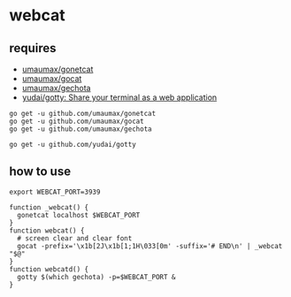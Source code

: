 # webcat

## requires
* [umaumax/gonetcat]( https://github.com/umaumax/gonetcat )
* [umaumax/gocat]( https://github.com/umaumax/gocat )
* [umaumax/gechota]( https://github.com/umaumax/gechota )
* [yudai/gotty: Share your terminal as a web application]( https://github.com/yudai/gotty )

```
go get -u github.com/umaumax/gonetcat
go get -u github.com/umaumax/gocat
go get -u github.com/umaumax/gechota

go get -u github.com/yudai/gotty
```

## how to use
```
export WEBCAT_PORT=3939
```

```
function _webcat() {
  gonetcat localhost $WEBCAT_PORT
}
function webcat() {
  # screen clear and clear font
  gocat -prefix='\x1b[2J\x1b[1;1H\033[0m' -suffix='# END\n' | _webcat "$@"
}
function webcatd() {
  gotty $(which gechota) -p=$WEBCAT_PORT &
}
```
